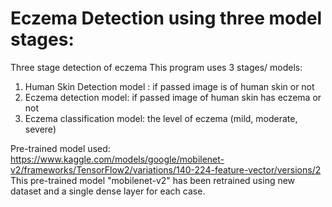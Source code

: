 # Eczema Detection using three model stages:
Three stage detection of eczema
This program uses 3 stages/ models:
1. Human Skin Detection model : if passed image is of human skin or not
2. Eczema detection model: if passed image of human skin has eczema or not
3. Eczema classification model: the level of eczema (mild, moderate, severe)

Pre-trained model used: https://www.kaggle.com/models/google/mobilenet-v2/frameworks/TensorFlow2/variations/140-224-feature-vector/versions/2
This pre-trained model "mobilenet-v2" has been retrained using new dataset and a single dense layer for each case.
